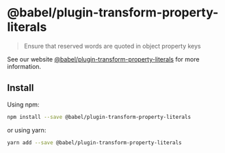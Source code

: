 # @babel/plugin-transform-property-literals

> Ensure that reserved words are quoted in object property keys

See our website [@babel/plugin-transform-property-literals](https://new.babeljs.io/docs/en/next/babel-plugin-transform-property-literals.html) for more information.

## Install

Using npm:

```sh
npm install --save @babel/plugin-transform-property-literals
```

or using yarn:

```sh
yarn add --save @babel/plugin-transform-property-literals
```
